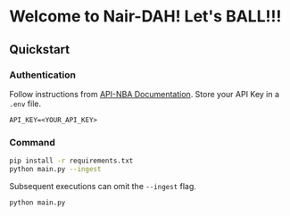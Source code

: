 <!-- markdownlint-disable MD026 -->
# Welcome to Nair-DAH! Let's BALL!!!

## Quickstart

### Authentication

Follow instructions from [API-NBA Documentation](https://api-sports.io/documentation/nba/v2). Store your API Key in a `.env` file.

```shell
API_KEY=<YOUR_API_KEY>
```

### Command

```bash
pip install -r requirements.txt
python main.py --ingest
```

Subsequent executions can omit the `--ingest` flag.

```bash
python main.py
```
